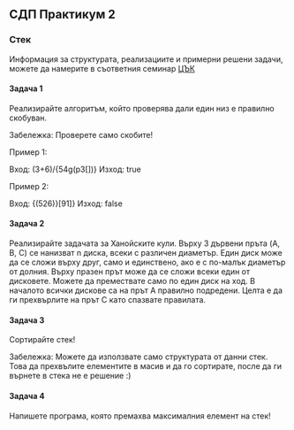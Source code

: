 ## СДП Практикум 2
### Стек 

Информация за структурата, реализациите и примерни решени задачи, можете да намерите в съответния семинар [ЦЪК](https://github.com/peshe/FMI-SDP-2024/tree/main/%D0%A1%D0%B5%D0%BC%D0%B8%D0%BD%D0%B0%D1%80%D0%B8/%D0%9A%D0%BE%D0%BC%D0%BF%D1%8E%D1%82%D1%8A%D1%80%D0%BD%D0%B8%20%D0%BD%D0%B0%D1%83%D0%BA%D0%B8/%D0%93%D1%80%D1%83%D0%BF%D0%B0%204/Week%202%20-%20Stack)

#### Задача 1
Реализирайте алгоритъм, който проверява дали един низ е правилно скобуван.

Забележка: Проверете само скобите!

Пример 1:

Вход: (3+6)/{54g(p3[])}
Изход: true

Пример 2:

Вход: {(526)}[91]}
Изход: false

#### Задача 2

Реализирайте задачата за Ханойските кули. 
Върху 3 дървени пръта (A, B, C) се нанизват n диска, всеки с различен диаметър.
Един диск може да се сложи върху друг, само и единствено, ако е с по-малък диаметър от долния.
Върху празен прът може да се сложи всеки един от дисковете. Можете да премествате само по един диск на ход.
В началото всички дискове са на прът А правилно подредени. Целта е да ги прехвърлите на прът C като спазвате правилата.

#### Задача 3
Сортирайте стек!

Забележка: Можете да използвате само структурата от данни стек. Това да прехвълите елементите в масив и да го сортирате, после да ги върнете в стека не е решение :)

#### Задача 4
Напишете програма, която премахва максималния елемент на стек!
